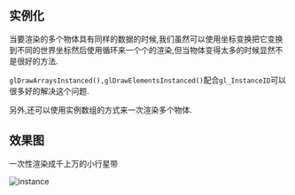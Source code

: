 
## 实例化
当要渲染的多个物体具有同样的数据的时候,我们虽然可以使用坐标变换把它变换到不同的世界坐标然后使用循环来一个个的渲染,但当物体变得太多的时候显然不是很好的方法.

`glDrawArraysInstanced(),glDrawElementsInstanced()`配合`gl_InstanceID`可以很多好的解决这个问题.

另外,还可以使用实例数组的方式来一次渲染多个物体.


## 效果图
一次性渲染成千上万的小行星带

![instance](https://img1.doubanio.com/view/photo/photo/public/p2375193707.jpg)

